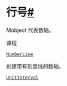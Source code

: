# 行号[#](#module-manim.mobject.graphing.number_line "此标题的固定链接")

Mobject 代表数轴。

课程

[`NumberLine`](manim.mobject.graphing.number_line.NumberLine.html#manim.mobject.graphing.number_line.NumberLine "manim.mobject.graphing.number_line.NumberLine")

创建带有刻度线的数轴。

[`UnitInterval`](manim.mobject.graphing.number_line.UnitInterval.html#manim.mobject.graphing.number_line.UnitInterval "manim.mobject.graphing.number_line.UnitInterval")
